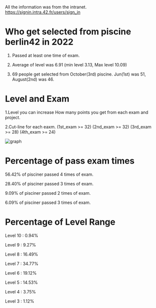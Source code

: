 All the information was from the intranet.
https://signin.intra.42.fr/users/sign_in

# Who get selected from piscine berlin42 in 2022

1. Passed at least one time of exam.

2. Average of level was 6.91 (min level 3.13, Max level 10.09)

3. 69 people get selected from October(3rd) piscine. Jun(1st) was 51, August(2nd) was 46.


# Level and Exam

1.Level you can increase How many points you get from each exam and project.  

2.Cut-line for each eaxm.
(1st_exam >= 32)
(2nd_exam >= 32)
(3rd_exam >= 28)
(4th_exam >= 24)

![graph](https://github.com/HONGBAEKIM/piscine42berlin/blob/master/docs/images/pisciner.png)


# Percentage of pass exam times

56.42% of pisciner passed 4 times of exam.

28.40% of pisciner passed 3 times of exam.

9.09% of pisciner passed 2 times of exam.

6.09% of pisciner passed 3 times of exam.



# Percentage of Level Range

Level 10 :  0.94%

Level 9  :  9.27%

Level 8  : 16.49%

Level 7  : 34.77%

Level 6  : 19.12%

Level 5  : 14.53%

Level 4  :  3.75%

Level 3  :  1.12%

